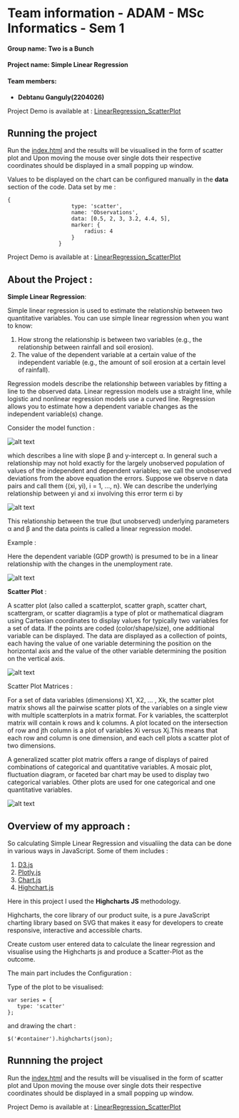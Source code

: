 # Team information - ADAM - MSc Informatics - Sem 1
#### Group name: **Two is a Bunch**
#### Project name: **Simple Linear Regression**
#### Team members:
- **Debtanu Ganguly(2204026)**

Project Demo is available at : [LinearRegression_ScatterPlot](https://adam-two-is-a-bunch.github.io/linearregression/)

## Running the project

Run the [index.html](https://github.com/ADAM-Two-is-a-Bunch/linearregression/blob/main/index.html) and the results will be visualised in the form of scatter plot and Upon moving the mouse over single dots their respective coordinates should be displayed in a small popping up window.

Values to be displayed on the chart can be configured manually in the **data** section of the code.
Data set by me :
```
{
                    type: 'scatter',
                    name: 'Observations',
                    data: [0.5, 2, 3, 3.2, 4.4, 5],
                    marker: {
                        radius: 4
                    }
                }
```

Project Demo is available at : [LinearRegression_ScatterPlot](https://adam-two-is-a-bunch.github.io/linearregression/)

## About the Project :

**Simple Linear Regression**: 

Simple linear regression is used to estimate the relationship between two quantitative variables. You can use simple linear regression when you want to know:
1. How strong the relationship is between two variables (e.g., the relationship between rainfall and soil erosion).
2. The value of the dependent variable at a certain value of the independent variable (e.g., the amount of soil erosion at a certain level of rainfall).

Regression models describe the relationship between variables by fitting a line to the observed data. Linear regression models use a straight line, while logistic and nonlinear regression models use a curved line. Regression allows you to estimate how a dependent variable changes as the independent variable(s) change.

Consider the model function :

![alt text](https://wikimedia.org/api/rest_v1/media/math/render/svg/bf2c1cac7c1e6c9a426d92e9adad6ff4d8b4152e
)

which describes a line with slope β and y-intercept α. In general such a relationship may not hold exactly for the largely unobserved population of values of the independent and dependent variables; we call the unobserved deviations from the above equation the errors. Suppose we observe n data pairs and call them {(xi, yi), i = 1, ..., n}. We can describe the underlying relationship between yi and xi involving this error term εi by

![alt text](https://wikimedia.org/api/rest_v1/media/math/render/svg/968be557dd22b1a2e536b8d22369cfdb37f58703)

This relationship between the true (but unobserved) underlying parameters α and β and the data points is called a linear regression model.

Example : 

Here the dependent variable (GDP growth) is presumed to be in a linear relationship with the changes in the unemployment rate.

![alt text](https://upload.wikimedia.org/wikipedia/commons/thumb/7/77/Okuns_law_quarterly_differences.svg/600px-Okuns_law_quarterly_differences.svg.png)


**Scatter Plot** :

A scatter plot (also called a scatterplot, scatter graph, scatter chart, scattergram, or scatter diagram)is a type of plot or mathematical diagram using Cartesian coordinates to display values for typically two variables for a set of data. If the points are coded (color/shape/size), one additional variable can be displayed. The data are displayed as a collection of points, each having the value of one variable determining the position on the horizontal axis and the value of the other variable determining the position on the vertical axis.

![alt text](https://upload.wikimedia.org/wikipedia/commons/thumb/a/af/Scatter_diagram_for_quality_characteristic_XXX.svg/440px-Scatter_diagram_for_quality_characteristic_XXX.svg.png)

Scatter Plot Matrices :

For a set of data variables (dimensions) X1, X2, ... , Xk, the scatter plot matrix shows all the pairwise scatter plots of the variables on a single view with multiple scatterplots in a matrix format. For k variables, the scatterplot matrix will contain k rows and k columns. A plot located on the intersection of row and jth column is a plot of variables Xi versus Xj.This means that each row and column is one dimension, and each cell plots a scatter plot of two dimensions.

A generalized scatter plot matrix offers a range of displays of paired combinations of categorical and quantitative variables. A mosaic plot, fluctuation diagram, or faceted bar chart may be used to display two categorical variables. Other plots are used for one categorical and one quantitative variables.

![alt text](https://upload.wikimedia.org/wikipedia/commons/thumb/a/a5/Matriz_de_gr%C3%A1ficos_de_dispers%C3%A3o.svg/1320px-Matriz_de_gr%C3%A1ficos_de_dispers%C3%A3o.svg.png
)
## Overview of my approach :

So calculating Simple Linear Regression and visualiing the data can be done in various ways in JavaScript. Some of them includes :
1. [D3.js](https://d3js.org/) 
2. [Plotly.js](https://plotly.com/javascript/)
3. [Chart.js](https://www.chartjs.org/)
4. [Highchart.js](https://www.highcharts.com/blog/products/highcharts/)

Here in this project I used the **Highcharts JS** methodology.

Highcharts, the core library of our product suite, is a pure JavaScript charting library based on SVG that makes it easy for developers to create responsive, interactive and accessible charts.

Create custom user entered data to calculate the linear regression and visualise using the Highcharts js and produce a Scatter-Plot as the outcome.

The main part includes the Configuration :

Type of the plot to be visualised:
```
var series = {
   type: 'scatter'
};
```
and drawing the chart :
```
$('#container').highcharts(json);
```
## Runnning the project

Run the [index.html](/Users/debtanu/Desktop/THB/WS-2022:23/ADAM/LinearRegression/LR/index.html) and the results will be visualised in the form of scatter plot and Upon moving the mouse over single dots their respective coordinates should be displayed in a small popping up window.

Project Demo is available at : [LinearRegression_ScatterPlot](https://adam-two-is-a-bunch.github.io/linearregression/)




